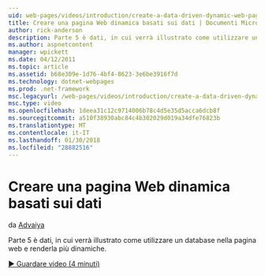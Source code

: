 ```yaml
---
uid: web-pages/videos/introduction/create-a-data-driven-dynamic-web-page
title: Creare una pagina Web dinamica basati sui dati | Documenti Microsoft
author: rick-anderson
description: Parte 5 è dati, in cui verrà illustrato come utilizzare un database nella pagina web e renderla più dinamiche.
ms.author: aspnetcontent
manager: wpickett
ms.date: 04/12/2011
ms.topic: article
ms.assetid: b68e309e-1d76-4bf4-8623-3e6be3916f7d
ms.technology: dotnet-webpages
ms.prod: .net-framework
msc.legacyurl: /web-pages/videos/introduction/create-a-data-driven-dynamic-web-page
msc.type: video
ms.openlocfilehash: 1deea31c12c9714006b78c4d5e35d5acca6dcb8f
ms.sourcegitcommit: a510f38930abc84c4b302029d019a34dfe76823b
ms.translationtype: MT
ms.contentlocale: it-IT
ms.lasthandoff: 01/30/2018
ms.locfileid: "28882516"
---
```

<a name="create-a-data-driven-dynamic-web-page"></a>Creare una pagina Web dinamica basati sui dati
====================
da [Advaiya](https://twitter.com/Advaiyasolns)

Parte 5 è dati, in cui verrà illustrato come utilizzare un database nella pagina web e renderla più dinamiche.

[&#9654; Guardare video (4 minuti)](https://channel9.msdn.com/Blogs/ASP-NET-Site-Videos/create-a-data-driven-dynamic-web-page)
